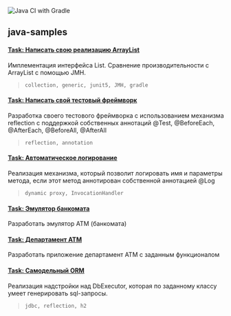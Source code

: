 ![Java CI with Gradle](https://github.com/Frechman/java-otus/workflows/Java%20CI%20with%20Gradle/badge.svg?branch=master)

## java-samples

#### [Task: Написать свою реализацию ArrayList](./HW02-generics)
Имплементация интерфейса List. Сравнение производительности с ArrayList c помощью JMH.

> <code>collection, generic, junit5, JMH, gradle</code>

#### [Task: Написать свой тестовый фреймворк](./HW03-test-framework)
Разработка своего тестового фреймворка с использованием механизма reflection с поддержкой собственных аннотаций @Test, @BeforeEach, @AfterEach, @BeforeAll, @AfterAll

> <code>reflection, annotation</code>

#### [Task: Автоматическое логирование](./HW05-aop-proxy)
Реализация механизма, который позволит логировать имя и параметры метода, если этот метод аннотирован собственной аннотацией @Log

> <code>dynamic proxy, InvocationHandler</code>

#### [Task: Эмулятор банкомата](./HW06-atm)
Разработать эмулятор АТМ (банкомата)

#### [Task: Департамент ATM](./HW07-atm-department)
Разработать приложение департамент АТМ с заданным функционалом

#### [Task: Самодельный ORM](./HW09-orm-jdbc)
Реализация надстройки над DbExecutor, которая по заданному классу умеет генерировать sql-запросы.

> <code>jdbc, reflection, h2</code>